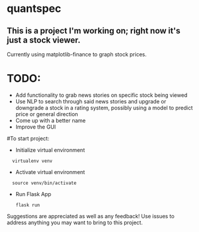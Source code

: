 # quantspec
## This is a project I'm working on; right now it's just a stock viewer. 
Currently using matplotlib-finance to graph stock prices. 

# TODO:
- Add functionality to grab news stories on specific stock being viewed
- Use NLP to search through said news stories and upgrade or downgrade a stock in a rating system, possibly using a model to predict price or general direction
- Come up with a better name
- Improve the GUI


#To start project:
- Initialize virtual environment
```
  virtualenv venv
```
- Activate virtual environment
```
  source venv/bin/activate
```
- Run Flask App
  ```
  flask run
  ```

Suggestions are appreciated as well as any feedback!
Use issues to address anything you may want to bring to this project.
